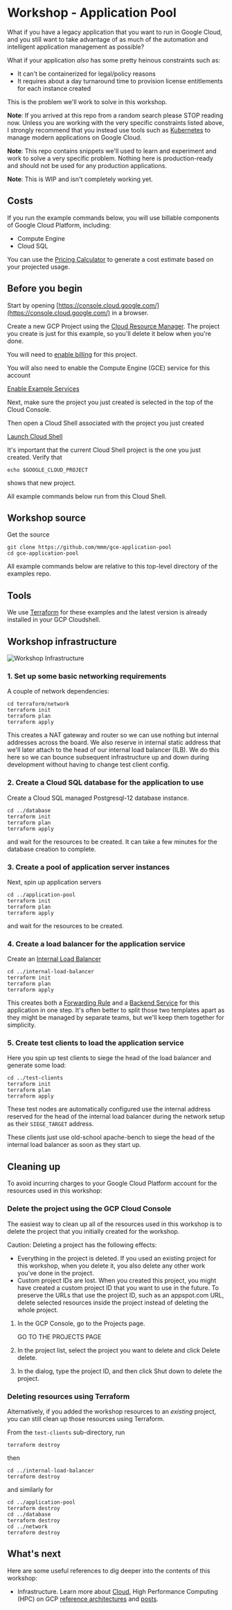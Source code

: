 # Workshop - Application Pool

What if you have a legacy application that you want to run in Google Cloud,
and you still want to take advantage of as much of the automation and intelligent
application management as possible?

What if your application _also_ has some pretty heinous constraints such as:

- It can't be containerized for legal/policy reasons
- It requires about a day turnaround time to provision license entitlements for each instance created

This is the problem we'll work to solve in this workshop.

**Note**: If you arrived at this repo from a random search please STOP reading
now. Unless you are working with the very specific constraints listed above, I
strongly recommend that you instead use tools such as
[Kubernetes](https://cloud.google.com/kubernetes-engine) to manage modern
applications on Google Cloud.

**Note**: This repo contains snippets we'll used to learn and experiment and
work to solve a very specific problem. Nothing here is production-ready and
should not be used for any production applications.

**Note**: This is WIP and isn't completely working yet.


## Costs

If you run the example commands below, you will use billable components of
Google Cloud Platform, including:

- Compute Engine
- Cloud SQL

You can use the
[Pricing Calculator](https://cloud.google.com/products/calculator)
to generate a cost estimate based on your projected usage.


## Before you begin

Start by opening
[https://console.cloud.google.com/](https://console.cloud.google.com/)
in a browser.

Create a new GCP Project using the
[Cloud Resource Manager](https://console.cloud.google.com/cloud-resource-manager).
The project you create is just for this example, so you'll delete it below
when you're done.

You will need to
[enable billing](https://support.google.com/cloud/answer/6293499#enable-billing)
for this project.

You will also need to enable the Compute Engine (GCE) service for this account

[Enable Example Services](https://console.cloud.google.com/flows/enableapi?apiid=compute.googleapis.com,sql-component.googleapis.com,sqladmin.googleapis.com,cloudresourcemanager.googleapis.com)
    
Next, make sure the project you just created is selected in the top of the
Cloud Console.

Then open a Cloud Shell associated with the project you just created

[Launch Cloud Shell](https://console.cloud.google.com/?cloudshell=true)

It's important that the current Cloud Shell project is the one you just
created.  Verify that

    echo $GOOGLE_CLOUD_PROJECT

shows that new project.

All example commands below run from this Cloud Shell.


## Workshop source

Get the source

    git clone https://github.com/mmm/gce-application-pool
    cd gce-application-pool

All example commands below are relative to this top-level directory of the
examples repo.


## Tools

We use [Terraform](terraform.io) for these examples and the latest version is
already installed in your GCP Cloudshell.


## Workshop infrastructure

![Workshop Infrastructure](media/application-pool.png)

### 1. Set up some basic networking requirements

A couple of network dependencies:

    cd terraform/network
    terraform init
    terraform plan
    terraform apply

This creates a NAT gateway and router so we can use nothing but internal
addresses across the board.  We also reserve in internal static address that
we'll later attach to the head of our internal load balancer (ILB).  We do this
here so we can bounce subsequent infrastructure up and down during development
without having to change test client config.


### 2. Create a Cloud SQL database for the application to use

Create a Cloud SQL managed Postgresql-12 database instance.

    cd ../database
    terraform init
    terraform plan
    terraform apply

and wait for the resources to be created.  It can take a few minutes for the
database creation to complete.


### 3. Create a pool of application server instances

Next, spin up application servers

    cd ../application-pool
    terraform init
    terraform plan
    terraform apply

and wait for the resources to be created.


### 4. Create a load balancer for the application service

Create an [Internal Load Balancer](https://cloud.google.com/load-balancing/docs/internal)

    cd ../internal-load-balancer
    terraform init
    terraform plan
    terraform apply

This creates both a
[Forwarding Rule](https://cloud.google.com/load-balancing/docs/internal#forwarding_rule)
and a
[Backend Service](https://cloud.google.com/load-balancing/docs/internal#backend-service)
for this application in one step.
It's often better to split those two templates apart as they might be managed
by separate teams, but we'll keep them together for simplicity.


### 5. Create test clients to load the application service

Here you spin up test clients to siege the head of the load balancer and
generate some load:

    cd ../test-clients
    terraform init
    terraform plan
    terraform apply

These test nodes are automatically configured use the internal address reserved
for the head of the internal load balancer during the network setup as their
`SIEGE_TARGET` address.

These clients just use old-school apache-bench to siege the head of the
internal load balancer as soon as they start up.
    

## Cleaning up

To avoid incurring charges to your Google Cloud Platform account for the
resources used in this workshop:

### Delete the project using the GCP Cloud Console

The easiest way to clean up all of the resources used in this workshop is
to delete the project that you initially created for the workshop.

Caution: Deleting a project has the following effects:
- Everything in the project is deleted. If you used an existing project for
  this workshop, when you delete it, you also delete any other work you've done
  in the project.
- Custom project IDs are lost. When you created this project, you might have
  created a custom project ID that you want to use in the future. To preserve
  the URLs that use the project ID, such as an appspot.com URL, delete selected
  resources inside the project instead of deleting the whole project.

1. In the GCP Console, go to the Projects page.

    GO TO THE PROJECTS PAGE

2. In the project list, select the project you want to delete and click Delete
   delete.
3. In the dialog, type the project ID, and then click Shut down to delete the
   project.

### Deleting resources using Terraform

Alternatively, if you added the workshop resources to an _existing_ project, you
can still clean up those resources using Terraform.

From the `test-clients` sub-directory, run

    terraform destroy

then

    cd ../internal-load-balancer
    terraform destroy

and similarly for

    cd ../application-pool
    terraform destroy
    cd ../database
    terraform destroy
    cd ../network
    terraform destroy


## What's next

Here are some useful references to dig deeper into the contents of this
workshop:

- Infrastructure.  Learn more about
  [Cloud](https://cloud.google.com/),
  High Performance Computing (HPC) on GCP
  [reference architectures](https://cloud.google.com/solutions/hpc/) and 
  [posts](https://cloud.google.com/blog/topics/hpc).

